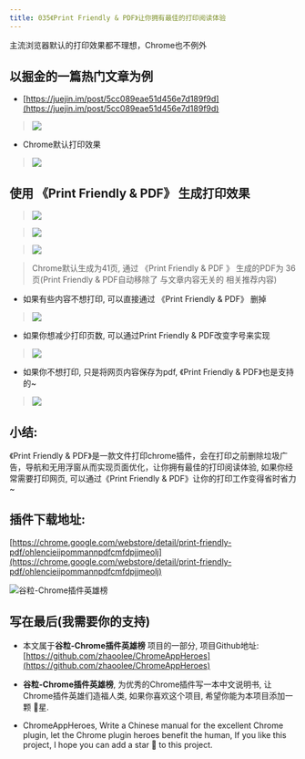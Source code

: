 ```yaml
---
title: 035《Print Friendly & PDF》让你拥有最佳的打印阅读体验
---
```

主流浏览器默认的打印效果都不理想，Chrome也不例外

## 以掘金的一篇热门文章为例
- [https://juejin.im/post/5cc089eae51d456e7d189f9d](https://juejin.im/post/5cc089eae51d456e7d189f9d)

> ![](https://www.v2fy.com/asset/035_print_friendly_and_pdf/a3452037153545e7bcade71eeeba6efa.png)

- Chrome默认打印效果

> ![](https://www.v2fy.com/asset/035_print_friendly_and_pdf/6e61d3d9fd2842248af955eced1a5368.png)

## 使用 《Print Friendly & PDF》 生成打印效果

> ![](https://www.v2fy.com/asset/035_print_friendly_and_pdf/ca97833dd5ad4bf784d14ad580dab243.gif)

> ![](https://www.v2fy.com/asset/035_print_friendly_and_pdf/970fbc5e6b1240c9a954ce6cd899feba.png)

> ![](https://www.v2fy.com/asset/035_print_friendly_and_pdf/b92458ce916a4b1fb6407b85ff9c2cc5.png)

> Chrome默认生成为41页, 通过 《Print Friendly & PDF 》 生成的PDF为 36页(Print Friendly & PDF自动移除了 与文章内容无关的 相关推荐内容)

- 如果有些内容不想打印, 可以直接通过 《Print Friendly & PDF》 删掉

> ![](https://www.v2fy.com/asset/035_print_friendly_and_pdf/f51d593681564173865631745630fb4c.gif)

- 如果你想减少打印页数, 可以通过Print Friendly & PDF改变字号来实现

> ![](https://www.v2fy.com/asset/035_print_friendly_and_pdf/0ce71d83b327481a9c496916ace58113.gif)

- 如果你不想打印, 只是将网页内容保存为pdf, 《Print Friendly & PDF》也是支持的~

> ![](https://www.v2fy.com/asset/035_print_friendly_and_pdf/cd56b610fced47b3a69569ff71fea51b.gif)

## 小结:
《Print Friendly & PDF》是一款文件打印chrome插件，会在打印之前删除垃圾广告，导航和无用浮窗从而实现页面优化，让你拥有最佳的打印阅读体验, 如果你经常需要打印网页, 可以通过《Print Friendly & PDF》让你的打印工作变得省时省力~

## 插件下载地址:
[https://chrome.google.com/webstore/detail/print-friendly-pdf/ohlencieiipommannpdfcmfdpjjmeolj](https://chrome.google.com/webstore/detail/print-friendly-pdf/ohlencieiipommannpdfcmfdpjjmeolj)



![谷粒-Chrome插件英雄榜](https://www.v2fy.com/asset/035_print_friendly_and_pdf/566d795f8f7b4ea3b5732129b5a65b72.jpeg)


## 写在最后(我需要你的支持)
- 本文属于**谷粒-Chrome插件英雄榜** 项目的一部分, 项目Github地址: [https://github.com/zhaoolee/ChromeAppHeroes](https://github.com/zhaoolee/ChromeAppHeroes)

- **谷粒-Chrome插件英雄榜**, 为优秀的Chrome插件写一本中文说明书, 让Chrome插件英雄们造福人类, 如果你喜欢这个项目, 希望你能为本项目添加一颗 🌟星.

- ChromeAppHeroes, Write a Chinese manual for the excellent Chrome plugin, let the Chrome plugin heroes benefit the human, If you like this project, I hope you can add a star 🌟 to this project.

